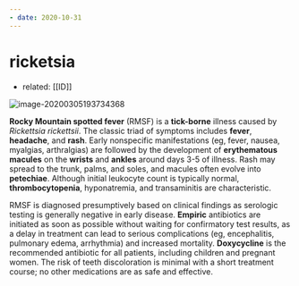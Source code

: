 ```yaml
---
- date: 2020-10-31
---
```


# ricketsia

- related: [[ID]]

<!-- rickettsia cause, sx, dx, rx -->

![image-20200305193734368](https://photos.thisispiggy.com/file/wikiFiles/image-20200305193734368.png)

**Rocky Mountain spotted fever** (RMSF) is a **tick-borne** illness caused by _Rickettsia rickettsii_. The classic triad of symptoms includes **fever**, **headache**, and **rash**. Early nonspecific manifestations (eg, fever, nausea, myalgias, arthralgias) are followed by the development of **erythematous macules** on the **wrists** and **ankles** around days 3-5 of illness. Rash may spread to the trunk, palms, and soles, and macules often evolve into **petechiae**. Although initial leukocyte count is typically normal, **thrombocytopenia**, hyponatremia, and transaminitis are characteristic.

RMSF is diagnosed presumptively based on clinical findings as serologic testing is generally negative in early disease. **Empiric** antibiotics are initiated as soon as possible without waiting for  confirmatory test results, as a delay in treatment can lead to serious  complications (eg, encephalitis, pulmonary edema, arrhythmia) and  increased mortality. **Doxycycline** is the recommended  antibiotic for all patients, including children and pregnant women. The risk of teeth discoloration is minimal with a short treatment course;  no other medications are as safe and effective.
